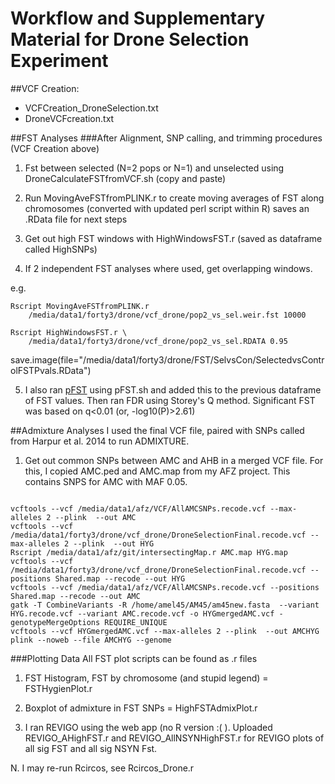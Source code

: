 # Workflow and Supplementary Material for Drone Selection Experiment









##VCF Creation:
- VCFCreation_DroneSelection.txt
- DroneVCFcreation.txt




##FST Analyses
###After Alignment, SNP calling, and trimming procedures (VCF Creation above)
1. Fst between selected (N=2 pops or N=1) and unselected using DroneCalculateFSTfromVCF.sh (copy and paste)

2. Run  MovingAveFSTfromPLINK.r <PLINK Fst> <WInsize> to create moving averages of FST along chromosomes (converted with updated perl script within R) saves an .RData file for next steps

3. Get out high FST windows with HighWindowsFST.r <RData> <cutoff> (saved as dataframe called HighSNPs)

4. If 2 independent FST analyses where used, get overlapping windows.

e.g.

<pre><code>Rscript MovingAveFSTfromPLINK.r 
	/media/data1/forty3/drone/vcf_drone/pop2_vs_sel.weir.fst 10000</code></pre>
<pre><code>Rscript HighWindowsFST.r \
	/media/data1/forty3/drone/vcf_drone/pop2_vs_sel.RDATA 0.95</code></pre>

save.image(file="/media/data1/forty3/drone/FST/SelvsCon/SelectedvsControlFSTPvals.RData")

5. I also ran [pFST](https://github.com/jewmanchue/vcflib/wiki/Association-testing-with-GPAT) using pFST.sh and added this to the previous dataframe of FST values. Then ran FDR using Storey's Q method. Significant FST was based on q<0.01 (or, -log10(P)>2.61)


##Admixture Analyses
I used the final VCF file, paired with SNPs called from Harpur et al. 2014 to run ADMIXTURE. 


1. Get out common SNPs between AMC and AHB in a merged VCF file. For this, I copied AMC.ped and AMC.map from my AFZ project. This contains SNPS for AMC with MAF 0.05.

<pre><code>
vcftools --vcf /media/data1/afz/VCF/AllAMCSNPs.recode.vcf --max-alleles 2 --plink  --out AMC
vcftools --vcf /media/data1/forty3/drone/vcf_drone/DroneSelectionFinal.recode.vcf --max-alleles 2 --plink  --out HYG
Rscript /media/data1/afz/git/intersectingMap.r AMC.map HYG.map 
vcftools --vcf /media/data1/forty3/drone/vcf_drone/DroneSelectionFinal.recode.vcf --positions Shared.map --recode --out HYG
vcftools --vcf /media/data1/afz/VCF/AllAMCSNPs.recode.vcf --positions Shared.map --recode --out AMC
gatk -T CombineVariants -R /home/amel45/AM45/am45new.fasta  --variant HYG.recode.vcf --variant AMC.recode.vcf -o HYGmergedAMC.vcf -genotypeMergeOptions REQUIRE_UNIQUE
vcftools --vcf HYGmergedAMC.vcf --max-alleles 2 --plink  --out AMCHYG
plink --noweb --file AMCHYG --genome
</code></pre>




<!---
#AMCHYG contains the genetic distance of ALL SNPs.
#I'll do the same thing with high FST SNPs
	#HIGHFST.map

vcftools --vcf HYGmergedAMC.vcf --recode --positions HIGHFST.map --plink  --out AMCHYGHIGH
plink --noweb --file AMCHYGHIGH --genome --out AMCHYGHIGH



###
# Admixture

#NOTE: need .bim, .fam and .bed
plink --file AMCHYGHIGH --noweb --make-bed --out AMCHYGHIGH
/home/brock/admixture/admixture  --cv=10 AMCHYGHIGH.bed 3 -j2 | tee log3.out
	#SEL has more C....

#Check against random SNPs
plink --file AMCHYGHIGH --noweb --make-bed --thin 0.1 --out AMCHYGHIGHRAND
/home/brock/admixture/admixture  --cv=10 AMCHYGHIGHRAND.bed 3 -j2 | tee log3RAND.out

#saved in HygieneHighFSTADMIXTURE.xlsx



-->












###Plotting Data
All FST plot scripts can be found as .r files

1. FST Histogram, FST by chromosome (and stupid legend) = FSTHygienPlot.r

2. Boxplot of admixture in FST SNPs = HighFSTAdmixPlot.r

3. I ran REVIGO using the web app (no R version :( ). Uploaded REVIGO_AHighFST.r and REVIGO_AllNSYNHighFST.r for REVIGO plots of all sig FST and all sig NSYN Fst. 

N. I may re-run Rcircos, see Rcircos_Drone.r















